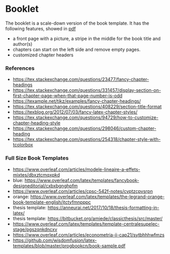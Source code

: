 # Booklet

The booklet is a scale-down version of the book template. It has the following 
features, showed in [pdf](out/simple_booklet_example.pdf)
- a front page with a picture, a stripe in the middle for the book title and
  author(s)
- chapters can start on the left side and remove empty pages.
- customized chapter headers


### References
- https://tex.stackexchange.com/questions/23477/fancy-chapter-headings
- https://tex.stackexchange.com/questions/331457/display-section-on-first-chapter-page-when-that-page-number-is-odd
- https://texample.net/tikz/examples/fancy-chapter-headings/
- https://tex.stackexchange.com/questions/408229/section-title-format
- https://texblog.org/2012/07/03/fancy-latex-chapter-styles/
- https://tex.stackexchange.com/questions/94729/how-to-customize-chapter-heading-style
- https://tex.stackexchange.com/questions/298046/custom-chapter-heading
- https://tex.stackexchange.com/questions/254318/chapter-style-with-tcolorbox


### Full Size Book Templates 
- https://www.overleaf.com/articles/modele-lineaire-a-effets-mixtes/dbxztcmqxpkd
- blue: https://www.overleaf.com/latex/templates/fancybook-designeditorial/cxbxbgnghpfm
- https://www.overleaf.com/articles/cpsc-542f-notes/cvptzcpvsrpn
- orange: https://www.overleaf.com/latex/templates/the-legrand-orange-book-template-english/jtctyfmnpppc
- thesis template: https://anneurai.net/2017/10/18/thesis-formatting-in-latex/
- thesis template: https://bitbucket.org/amiede/classicthesis/src/master/
- https://www.overleaf.com/latex/templates/template-centralesupelec-stage/pgszqnkdncxv
- https://www.overleaf.com/articles/econometria-ii-cap21/sytbhhhwfmzs
- https://github.com/wisdomfusion/latex-templates/blob/master/progbookcn/book-sample.pdf

